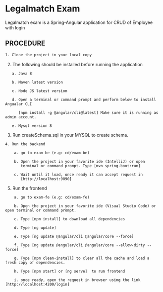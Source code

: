 # Legalmatch Exam

  Legalmatch exam is a Spring-Angular application for CRUD of Employee with login


## PROCEDURE

```bash
1. Clone the project in your local copy
```
2. The following should be installed before running the application
```
   a. Java 8

   b. Maven latest version

   c. Node JS latest version

   d. Open a terminal or command prompt and perform below to install Angualar CLI
   
      [npm install -g @angular/cli@latest] Make sure it is running as admin account.
  
   e. Mysql version 8
```
3. Run createSchema.sql in your MYSQL to create schema.
```
4. Run the backend

    a. go to exam-be (e.g: cd/exam-be)

    b. Open the project in your favorite ide (IntelliJ) or open  
       terminal or command prompt. Type [mvn spring-boot:run]

    c. Wait until it load, once ready it can accept request in      
       [http://localhost:9090]
```
5. Run the frontend
```
    a. go to exam-fe (e.g: cd/exam-fe)

    b. Open the project in your favorite ide (Visual Studio Code) or open terminal or command prompt.

    c. Type [npm install] to download all dependencies

    d. Type [ng update]

    e. Type [ng update @angular/cli @angular/core --force]

    f. Type [ng update @angular/cli @angular/core --allow-dirty --force]

    g. Type [npm clean-install] to clear all the cache and load a fresh copy of dependencies.

    h. Type [npm start] or [ng serve]  to run frontend

    i. once ready, open the request in browser using the link [http://localhost:4200/login]
